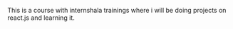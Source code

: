 This is a course with internshala trainings where i will be doing projects on react.js and learning it.
